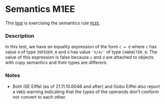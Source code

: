 # Semantics M1EE

This [test](.) is exercising the semantics rule [`M1EE`](../Readme.md).

### Description

In this test, we have an equality expression of the form `c = d` where `c` has value `4` of type `INTEGER_8` and `d` has value `'%/4/'` of type `CHARACTER_8`. The value of this expression is false because `c` and `d` are attached to objects with copy semantics and their types are different.

### Notes

* Both ISE Eiffel (as of 21.11.10.6046 and after) and Gobo Eiffel also report a `VWEQ` warning indicating that the types of the operands don't conform nor convert to each other.
